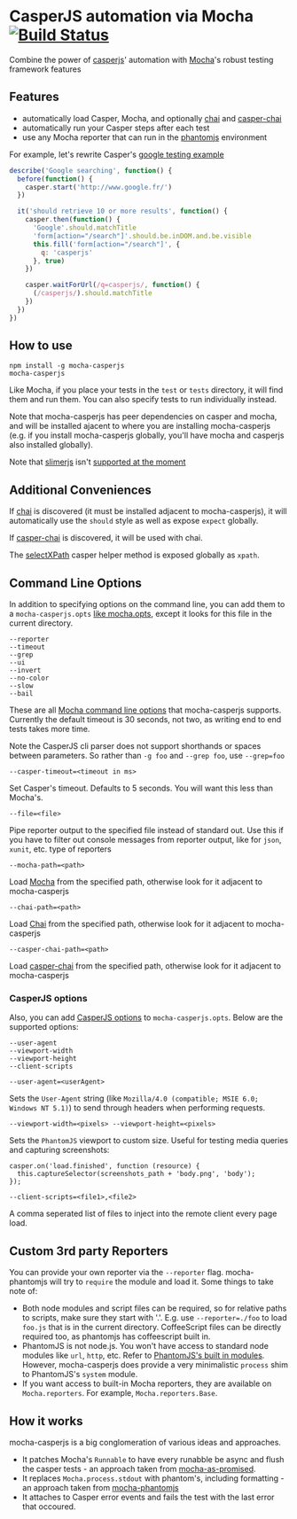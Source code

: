 # CasperJS automation via Mocha [![Build Status](https://secure.travis-ci.org/nathanboktae/mocha-casperjs.png?branch=master)](https://travis-ci.org/nathanboktae/mocha-casperjs)

Combine the power of [casperjs][]' automation with [Mocha][]'s robust testing framework features

## Features
- automatically load Casper, Mocha, and optionally [chai][] and [casper-chai][]
- automatically run your Casper steps after each test
- use any Mocha reporter that can run in the [phantomjs][] environment

For example, let's rewrite Casper's [google testing example](http://docs.casperjs.org/en/latest/testing.html#browser-tests)

````javascript
describe('Google searching', function() {
  before(function() {
    casper.start('http://www.google.fr/')
  })

  it('should retrieve 10 or more results', function() {
    casper.then(function() {
      'Google'.should.matchTitle
      'form[action="/search"]'.should.be.inDOM.and.be.visible
      this.fill('form[action="/search"]', {
        q: 'casperjs'
      }, true)
    })

    casper.waitForUrl(/q=casperjs/, function() {
      (/casperjs/).should.matchTitle
    })
  })
})
````

## How to use

````
npm install -g mocha-casperjs
mocha-casperjs
````

Like Mocha, if you place your tests in the `test` or `tests` directory, it will find them and run them. You can also specify tests to run individually instead.

Note that mocha-casperjs has peer dependencies on casper and mocha, and will be installed ajacent to where you are installing mocha-casperjs (e.g. if you install mocha-casperjs globally, you'll have mocha and casperjs also installed globally).

Note that [slimerjs][] isn't [supported at the moment](https://github.com/nathanboktae/mocha-casperjs/issues/5)

## Additional Conveniences

If [chai][] is discovered (it must be installed adjacent to mocha-casperjs), it will automatically use the `should` style as well as expose `expect` globally.

If [casper-chai][] is discovered, it will be used with chai.

The [selectXPath](http://casperjs.readthedocs.org/en/latest/selectors.html#index-2) casper helper method is exposed globally as `xpath`.

## Command Line Options

In addition to specifying options on the command line, you can add them to a `mocha-casperjs.opts` [like mocha.opts](http://visionmedia.github.io/mocha/#mocha.opts), except it looks for this file in the current directory.

````
--reporter
--timeout
--grep
--ui
--invert
--no-color
--slow
--bail
````

These are all [Mocha command line options](http://visionmedia.github.io/mocha/#usage) that mocha-casperjs supports. Currently the default timeout is 30 seconds, not two, as writing end to end tests takes more time.

Note the CasperJS cli parser does not support shorthands or spaces between parameters. So rather than `-g foo` and `--grep foo`, use `--grep=foo`

`--casper-timeout=<timeout in ms>`

Set Casper's timeout. Defaults to 5 seconds. You will want this less than Mocha's.

`--file=<file>`

Pipe reporter output to the specified file instead of standard out. Use this if you have to filter out console messages from reporter output, like for `json`, `xunit`, etc. type of reporters

`--mocha-path=<path>`

Load [Mocha][] from the specified path, otherwise look for it adjacent to mocha-casperjs

`--chai-path=<path>`

Load [Chai][] from the specified path, otherwise look for it adjacent to mocha-casperjs

`--casper-chai-path=<path>`

Load [casper-chai][] from the specified path, otherwise look for it adjacent to mocha-casperjs

### CasperJS options

Also, you can add [CasperJS options](http://docs.casperjs.org/en/latest/modules/casper.html#index-1) to `mocha-casperjs.opts`. Below are the supported options:

````
--user-agent
--viewport-width
--viewport-height
--client-scripts
````

`--user-agent=<userAgent>`

Sets the `User-Agent` string (like `Mozilla/4.0 (compatible; MSIE 6.0; Windows NT 5.1)`) to send through headers when performing requests. 

`--viewport-width=<pixels> --viewport-height=<pixels>`

Sets the `PhantomJS` viewport to custom size. Useful for testing media queries and capturing screenshots:

```
casper.on('load.finished', function (resource) {
  this.captureSelector(screenshots_path + 'body.png', 'body');
});
```

`--client-scripts=<file1>,<file2>`

A comma seperated list of files to inject into the remote client every page load.

## Custom 3rd party Reporters

You can provide your own reporter via the `--reporter` flag. mocha-phantomjs will try to `require` the module and load it. Some things to take note of:

- Both node modules and script files can be required, so for relative paths to scripts, make sure they start with '.'. E.g. use `--reporter=./foo` to load `foo.js` that is in the current directory. CoffeeScript files can be directly required too, as phantomjs has coffeescript built in.
- PhantomJS is not node.js. You won't have access to standard node modules like `url`, `http`, etc. Refer to [PhantomJS's built in modules](https://github.com/ariya/phantomjs/wiki/API-Reference#wiki-module-api). However, mocha-casperjs does provide a very minimalistic `process` shim to PhantomJS's `system` module.
- If you want access to built-in Mocha reporters, they are available on `Mocha.reporters`. For example, `Mocha.reporters.Base`.

## How it works

mocha-casperjs is a big conglomeration of various ideas and approaches.
- It patches Mocha's `Runnable` to have every runabble be async and flush the casper tests - an approach taken from [mocha-as-promised][].
- It replaces `Mocha.process.stdout` with phantom's, including formatting - an approach taken from [mocha-phantomjs][]
- It attaches to Casper error events and fails the test with the last error that occoured.

[CasperJS]: http://casperjs.org/
[Chai]: http://chaijs.com/
[Mocha]: http://visionmedia.github.com/mocha/
[mocha-as-promised]: http://github.com/domenic/mocha-as-promised
[mocha-phantomjs]: http://github.com/metaskills/mocha-phantomjs
[casper-chai]: https://github.com/brianmhunt/casper-chai
[npm]: https://npmjs.org/
[Tester]: http://casperjs.org/api.html#tester
[slimerjs]: http://www.slimerjs.org/
[phantomjs]: http://www.phantomjs.org/
